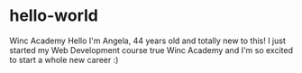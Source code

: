 # hello-world
Winc Academy
Hello I'm Angela, 44 years old and totally new to this! I just started my Web Development course true Winc Academy and I'm so excited to start a whole new career :)
